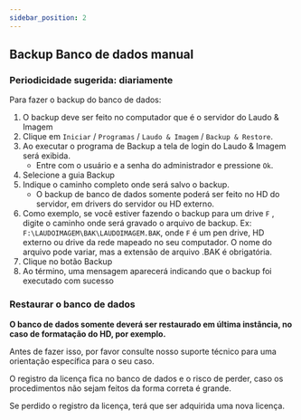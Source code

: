 ```yaml
---
sidebar_position: 2
---
```


## Backup Banco de dados manual

### Periodicidade sugerida: diariamente

Para fazer o backup do banco de dados:

1. O backup deve ser feito no computador que é o servidor do Laudo
   & Imagem
2. Clique em `Iniciar` / `Programas` / `Laudo & Imagem` / `Backup &
   Restore`.
3. Ao executar o programa de Backup a tela de login do Laudo &
   Imagem será exibida.
   - Entre com o usuário e a senha do administrador e pressione `Ok`.
4. Selecione a guia Backup
5. Indique o caminho completo onde será salvo o backup.
   - O backup de banco de dados somente poderá ser feito no HD do
     servidor, em drivers do servidor ou HD externo.
6. Como exemplo, se você estiver fazendo o backup para um drive
   `F` , digite o caminho onde será gravado o arquivo de backup.
   Ex: `F:\LAUDOIMAGEM\BAK\LAUDOIMAGEM.BAK`, onde `F` é um pen
   drive, HD externo ou drive da rede mapeado no seu computador.
   O nome do arquivo pode variar, mas a extensão de arquivo .BAK é
   obrigatória.
7. Clique no botão Backup
8. Ao término, uma mensagem aparecerá indicando que o backup foi
   executado com sucesso

### Restaurar o banco de dados

**O banco de dados somente deverá ser restaurado em última
instância, no caso de formatação do HD, por exemplo.**

Antes de fazer isso, por favor consulte nosso suporte técnico para
uma orientação específica para o seu caso.

O registro da licença fica no banco de dados e o risco de perder,
caso os procedimentos não sejam feitos da forma correta é grande.

Se perdido o registro da licença, terá que ser adquirida uma nova
licença.